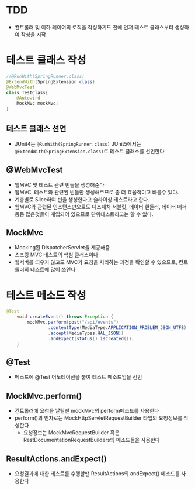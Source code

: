 # TDD

- 컨트롤러 및 이하 레이어의 로직을 작성하기도 전에 먼저 테스트 클래스부터 생성하여 작성을 시작

# 테스트 클래스 작성

```java
//@RunWith(SpringRunner.class)
@ExtendWith(SpringExtension.class)
@WebMvcTest
class TestClass{
	@Autowird
	MockMvc mockMvc;
}
```

## 테스트 클래스 선언

- JUnit4는 `@RunWith(SpringRunner.class)` JUnit5에서는 `@ExtendWith(SpringExtension.class)`로  테스트 클래스를 선언한다

## @WebMvcTest

- 웹MVC 및 테스트 관련 빈들을 생성해준다
- 웹MVC, 테스트와 관련된 빈들만 생성해주므로 좀 더 효율적이고 빠를수 있다.
- 계층별로 Slice하여 빈을 생성한다고 슬라이싱 테스트라고 한다.
- 웹MVC와 관련된 인스턴스만으로도 디스패처 서블릿, 데이터 핸들러, 데이터 매퍼 등등 많은것들이 개입되어 있으므로 단위테스트라고는 할 수 없다.

## MockMvc

- Mocking된 DispatcherServlet을 제공해줌
- 스프링 MVC 테스트의 핵심 클래스이다
- 웹서버를 띄우지 않고도 MVC가 요청을 처리하는 과정을 확인할 수 있으므로, 컨트롤러의 테스트에 많이 쓰인다

# 테스트 메소드 작성

```java
@Test
    void createEvent() throws Exception {
        mockMvc.perform(post("/api/events")
                .contentType(MediaType.APPLICATION_PROBLEM_JSON_UTF8)
                .accept(MediaTypes.HAL_JSON))
                .andExpect(status().isCreated());
    }
```

## @Test

- 메소드에 @Test 어노테이션을 붙여 테스트 메소드임을 선언

## MockMvc.perform()

- 컨트롤러에 요청을 날릴땐 mockMvc의 perform메소드를 사용한다
- perform()의 인자로는 MockHttpServletRequestBuilder 타입의 요청정보를 작성한다
    - 요청정보는 MockMvcRequestBuilder 혹은 RestDocumentationRequestBuilders의 메소드들을 사용한다

## ResultActions.andExpect()

- 요청결과에 대한 테스트를 수행할땐 ResultActions의 andExpect() 메소드를 사용한다